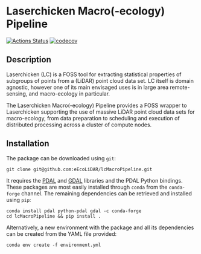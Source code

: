 # Laserchicken Macro(-ecology) Pipeline

[![Actions Status](https://github.com/eEcoLiDAR/lcMacroPipeline/workflows/build%20and%20test/badge.svg?branch=add_unit_tests)](https://github.com/eEcoLiDAR/lcMacroPipeline/actions) [![codecov](https://codecov.io/gh/eEcoLiDAR/lcMacroPipeline/branch/add_unit_tests/graph/badge.svg)](http://codecov.io/github/mirumee/saleor?branch=add_unit_tests)

## Description

Laserchicken (LC) is a FOSS tool for extracting statistical properties of subgroups of points from a
(LiDAR) point cloud data set. LC itself is domain agnostic, however one of its main envisaged uses is in
large area remote-sensing, and macro-ecology in particular.

The Laserchicken Macro(-ecology) Pipeline provides a FOSS wrapper to Laserchicken supporting the use of
massive LiDAR point cloud data sets for macro-ecology, from data preparation to scheduling and execution
of distributed processing across a cluster of compute nodes.

## Installation

The package can be downloaded using `git`:
```shell script
git clone git@github.com:eEcoLiDAR/lcMacroPipeline.git
```
It requires the [PDAL](https://pdal.io) and [GDAL](https://gdal.org) libraries and the PDAL Python 
bindings. These packages are most easily installed through `conda` from the `conda-forge` channel. The 
remaining dependencies can be retrieved and installed using `pip`:
```shell script
conda install pdal python-pdal gdal -c conda-forge
cd lcMacroPipeline && pip install . 
```
Alternatively, a new environment with the package and all its dependencies can be created from the
YAML file provided:
```shell script
conda env create -f environment.yml
```
